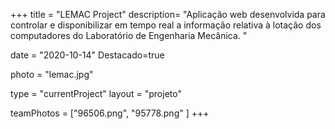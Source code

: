 +++
title = "LEMAC Project"
description= "Aplicação web desenvolvida para controlar e disponibilizar em tempo real a informação relativa à lotação dos computadores do Laboratório de Engenharia Mecânica. " 

date = "2020-10-14" 
Destacado=true 

photo = "lemac.jpg" 

type = "currentProject" 
layout = "projeto" 

teamPhotos = ["96506.png", "95778.png" ] 
+++
